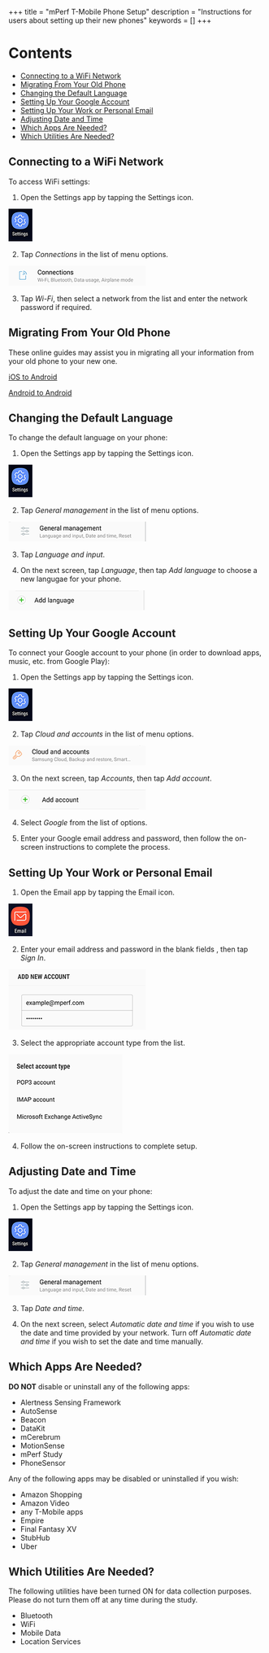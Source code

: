 +++
title = "mPerf T-Mobile Phone Setup"
description = "Instructions for users about setting up their new phones"
keywords = []
+++

# Contents

- [Connecting to a WiFi Network](#wifi)
- [Migrating From Your Old Phone](#migrating)
- [Changing the Default Language](#lang)
- [Setting Up Your Google Account](#googleaccount)
- [Setting Up Your Work or Personal Email](#email)
- [Adjusting Date and Time](#timezone)
- [Which Apps Are Needed?](#whichapps)
- [Which Utilities Are Needed?](#utilities)


## <a name="wifi"></a>Connecting to a WiFi Network

To access WiFi settings:

1) Open the Settings app by tapping the Settings icon.

<img src="/img/howto/mPerf/phoneSettingsIcon.png">

2) Tap *Connections* in the list of menu options.

<img src="/img/howto/mPerf/connectionsButton.png">

3) Tap *Wi-Fi*, then select a network from the list and enter the network password if required.


## <a name="migrating"></a>Migrating From Your Old Phone

These online guides may assist you in migrating all your information from your old phone to your new one.

[iOS to Android](https://www.android.com/switch/)

[Android to Android](https://www.greenbot.com/article/2989988/android/how-to-get-everything-off-your-old-android-phone-and-onto-your-new-one.html)


## <a name="lang"></a>Changing the Default Language

To change the default language on your phone:

1) Open the Settings app by tapping the Settings icon.

<img src="/img/howto/mPerf/phoneSettingsIcon.png">

2) Tap *General management* in the list of menu options.

<img src="/img/howto/mPerf/genMgmtButton.png">

3) Tap *Language and input*.

4) On the next screen, tap *Language*, then tap *Add language* to choose a new langugae for your phone.

<img src="/img/howto/mPerf/addLangButton.png">


## <a name="googleaccount"></a>Setting Up Your Google Account

To connect your Google account to your phone (in order to download apps, music, etc. from Google Play):

1) Open the Settings app by tapping the Settings icon.

<img src="/img/howto/mPerf/phoneSettingsIcon.png">

2) Tap *Cloud and accounts* in the list of menu options.

<img src="/img/howto/mPerf/cloudAccountsButton.png">

3) On the next screen, tap *Accounts*, then tap *Add account*.

<img src="/img/howto/mPerf/addAccountButton.png">

4) Select *Google* from the list of options.

5) Enter your Google email address and password, then follow the on-screen instructions to complete the process.


## <a name="email"></a>Setting Up Your Work or Personal Email

1) Open the Email app by tapping the Email icon.

<img src="/img/howto/mPerf/emailIcon.png">

2) Enter your email address and password in the blank fields , then tap *Sign In*.

<img src="/img/howto/mPerf/enterEmail.png">

3) Select the appropriate account type from the list.

<img src="/img/howto/mPerf/emailType.png">

4) Follow the on-screen instructions to complete setup.


## <a name="timezone"></a>Adjusting Date and Time

To adjust the date and time on your phone:

1) Open the Settings app by tapping the Settings icon.

<img src="/img/howto/mPerf/phoneSettingsIcon.png">

2) Tap *General management* in the list of menu options.

<img src="/img/howto/mPerf/genMgmtButton.png">

3) Tap *Date and time*.

4) On the next screen, select *Automatic date and time* if you wish to use the date and time provided by your network. Turn off *Automatic date and time* if you wish to set the date and time manually.


## <a name="whichapps"></a>Which Apps Are Needed?

**DO NOT** disable or uninstall any of the following apps:

- Alertness Sensing Framework
- AutoSense
- Beacon
- DataKit
- mCerebrum
- MotionSense
- mPerf Study
- PhoneSensor

Any of the following apps may be disabled or uninstalled if you wish:

- Amazon Shopping
- Amazon Video
- any T-Mobile apps
- Empire
- Final Fantasy XV
- StubHub
- Uber


## <a name="utilities"></a>Which Utilities Are Needed?

The following utilities have been turned ON for data collection purposes. Please do not turn them off at any time during the study.

- Bluetooth
- WiFi
- Mobile Data
- Location Services
